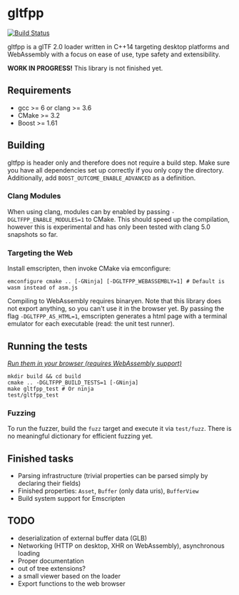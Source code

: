 gltfpp
======
[![Build Status](https://travis-ci.org/mmha/gltfpp.svg?branch=master)](https://travis-ci.org/mmha/gltfpp)

gltfpp is a glTF 2.0 loader written in C++14 targeting desktop platforms and WebAssembly with a focus on ease of use, type safety and extensibility.

**WORK IN PROGRESS!** This library is not finished yet.

Requirements
------------
- gcc >= 6 or clang >= 3.6
- CMake >= 3.2
- Boost >= 1.61

Building
--------
gltfpp is header only and therefore does not require a build step. Make sure you have all dependencies set up correctly if you only copy the directory. Additionally, add `BOOST_OUTCOME_ENABLE_ADVANCED` as a definition.
### Clang Modules
When using clang, modules can by enabled by passing `-DGLTFPP_ENABLE_MODULES=1` to CMake. This should speed up the compilation, however this is experimental and has only been tested with clang 5.0 snapshots so far.

### Targeting the Web
Install emscripten, then invoke CMake via emconfigure:
```
emconfigure cmake .. [-GNinja] [-DGLTFPP_WEBASSEMBLY=1] # Default is wasm instead of asm.js
```
Compiling to WebAssembly requires binaryen. Note that this library does not export anything, so you can't use it in the browser yet.
By passing the flag `-DGLTFPP_AS_HTML=1`, emscripten generates a html page with a terminal emulator for each executable (read: the unit test runner).

Running the tests
-----------------
*[Run them in your browser (requires WebAssembly support)](https://mmha.github.io/gltfpp/)*
```
mkdir build && cd build
cmake .. -DGLTFPP_BUILD_TESTS=1 [-GNinja]
make gltfpp_test # Or ninja
test/gltfpp_test
```
### Fuzzing
To run the fuzzer, build the `fuzz` target and execute it via `test/fuzz`. There is no meaningful dictionary for efficient fuzzing yet.

Finished tasks
------
- Parsing infrastructure (trivial properties can be parsed simply by declaring their fields)
- Finished properties: `Asset`, `Buffer` (only data uris), `BufferView`
- Build system support for Emscripten

TODO
----
- deserialization of external buffer data (GLB)
- Networking (HTTP on desktop, XHR on WebAssembly), asynchronous loading
- Proper documentation
- out of tree extensions?
- a small viewer based on the loader
- Export functions to the web browser
